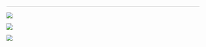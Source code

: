 ___

![](file:///J:/Cyber/Black%20Pearl/Images/Screenshot%202025-10-08%20191219.png)

![](file:///J:/Cyber/Black%20Pearl/Images/Screenshot%202025-10-08%20191815.png)

![](file:///J:/Cyber/Black%20Pearl/Images/Screenshot%202025-10-09%20011421.png)


